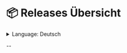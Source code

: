 # 📦 **Releases Übersicht**
<details>
  <summary>Language: Deutsch</summary>

[🇬🇧 **English**](main/README.md)
[🇩🇪 **Deutsch**](german.md)

</details>

--
